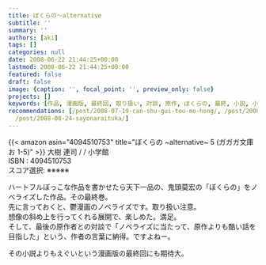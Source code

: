 ```yaml
---
title: ぼくらの〜alternative
subtitle: ''
summary: ''
authors: [aki]
tags: []
categories: null
date: 2008-06-22 21:44:25+00:00
lastmod: 2008-06-22 21:44:25+00:00
featured: false
draft: false
image: {caption: '', focal_point: '', preview_only: false}
projects: []
keywords: [作品, 漫画版, 最終回, 取り扱い, 対談, 原作, ぼくらの, 最終, 小説, 小学館]
recommendations: [/post/2008-07-19-can-shu-gui-tou-mo-hong/, /post/2008-07-30-narutaru/,
  /post/2008-08-24-sayonaraituka/]
---
```

{{< amazon asin="4094510753" title="ぼくらの ~alternative~ 5 (ガガガ文庫 お 1-5)" >}}
大樹 連司 / / 小学館  
ISBN : 4094510753  
スコア選択: ※※※※※  
  
ハートフルぼっこな作品を書かせたら天下一品の、鬼頭莫宏の「ぼくらの」をノベライズした作品。その最終巻。  
先に言っておくと、鬱漫画のノベライズです。取り扱い注意。  
想像の斜め上を行ってくれる展開で、楽しめた。満足。  
そして、最後の原作者との対談で「ノベライズに当たって、原作よりも酷い話を目指した」という、作者の言葉に納得。ですよねー。  
  
その小説よりもえぐいという漫画版の最終回にも期待大。



